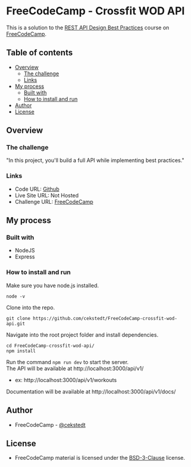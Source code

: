 # FreeCodeCamp - Crossfit WOD API

This is a solution to the [REST API Design Best Practices](https://www.freecodecamp.org/news/rest-api-design-best-practices-build-a-rest-api/) course on [FreeCodeCamp](https://www.freecodecamp.org/).

## Table of contents

- [Overview](#overview)
  - [The challenge](#the-challenge)
  - [Links](#links)
- [My process](#my-process)
  - [Built with](#built-with)
  - [How to install and run](#how-to-install-and-run)
- [Author](#author)
- [License](#license)

## Overview

### The challenge

"In this project, you'll build a full API while implementing best practices."

### Links

- Code URL: [Github](https://github.com/cekstedt/FreeCodeCamp-crossfit-wod-api)
- Live Site URL: Not Hosted
- Challenge URL: [FreeCodeCamp](https://www.freecodecamp.org/news/rest-api-design-best-practices-build-a-rest-api/)

## My process

### Built with

- NodeJS
- Express

### How to install and run

Make sure you have node.js installed.
```
node -v
```

Clone into the repo.
```
git clone https://github.com/cekstedt/FreeCodeCamp-crossfit-wod-api.git
```

Navigate into the root project folder and install dependencies.
```
cd FreeCodeCamp-crossfit-wod-api/
npm install
```

Run the command `npm run dev` to start the server.  
The API will be available at http://localhost:3000/api/v1/
- ex: http://localhost:3000/api/v1/workouts

<!-- end of list -->

Documentation will be available at http://localhost:3000/api/v1/docs/

## Author

- FreeCodeCamp - [@cekstedt](https://www.freecodecamp.org/cekstedt)

## License

- FreeCodeCamp material is licensed under the [BSD-3-Clause](https://github.com/freeCodeCamp/freeCodeCamp/blob/main/LICENSE.md) license.
